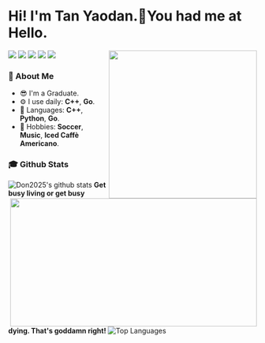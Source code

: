 # Hi! I'm Tan Yaodan.👋You had me at Hello.
<a target="_blank" href="https://tanyaodan.com/aboutme"><img align="right" src="https://paper.tanyaodan.com/img/cat.jpg" height="300" width="300"/></a>
[![](https://img.shields.io/badge/-Blog-2196f3?style=flat-square&logo=blogger&logoColor=white&link=https://tanyaodan.com)](https://tanyaodan.com)
[![](https://img.shields.io/badge/-Github-333?style=flat-square&logo=github&logoColor=white&link=https://github.com/Don2025)](https://github.com/Don2025)
[![](https://img.shields.io/badge/-Mail-c14438?style=flat-square&logo=Gmail&logoColor=white&link=mailto:tanyaodan@qq.com)](mailto:tanyaodan@qq.com)
[![](https://img.shields.io/badge/-Steam-00587a?style=flat-square&logo=Steam&logoColor=white&link=https://steamcommunity.com/id/17773572025)](https://steamcommunity.com/id/17773572025)
[![](https://img.shields.io/badge/-Jay%20Chou%20Records-ff0000?style=flat-square&logo=Ko-fi&logoColor=white&link=http://music.tanyaodan.com)](http://music.tanyaodan.com)

### 🧑 About Me
- 😎 I'm a Graduate.
- ⚙️ I use daily: **C++**, **Go**.
- 💬 Languages: **C++**, **Python**, **Go**.
- 💜 Hobbies: **Soccer**, **Music**, **Iced Caffè Americano**.

### 🎓 Github Stats
![Don2025's github stats](https://github-readme-stats.vercel.app/api/?username=Don2025&show_icons=true&hide_title=true&theme=radical)
<a target="_blank" href="https://tanyaodan.com"><img align="right" src="https://paper.tanyaodan.com/img/bless.jpg" height="260" width="500" /></a>
**Get busy living or get busy dying. That's goddamn right!**
![Top Languages](https://github-readme-stats.vercel.app/api/top-langs/?username=Don2025&langs_count=5) 
